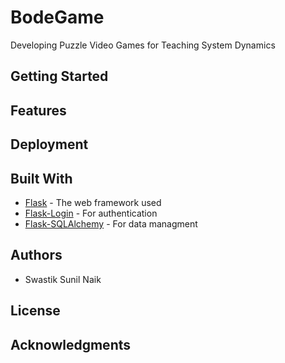 # BodeGame
Developing Puzzle Video Games for Teaching System Dynamics

## Getting Started

## Features

## Deployment

## Built With

* [Flask](http://www.dropwizard.io/1.0.2/docs/) - The web framework used
* [Flask-Login](https://flask-login.readthedocs.io/en/latest/) - For authentication
* [Flask-SQLAlchemy](https://flask-sqlalchemy.palletsprojects.com/en/2.x/) - For data managment


## Authors

* Swastik Sunil Naik

## License

## Acknowledgments
